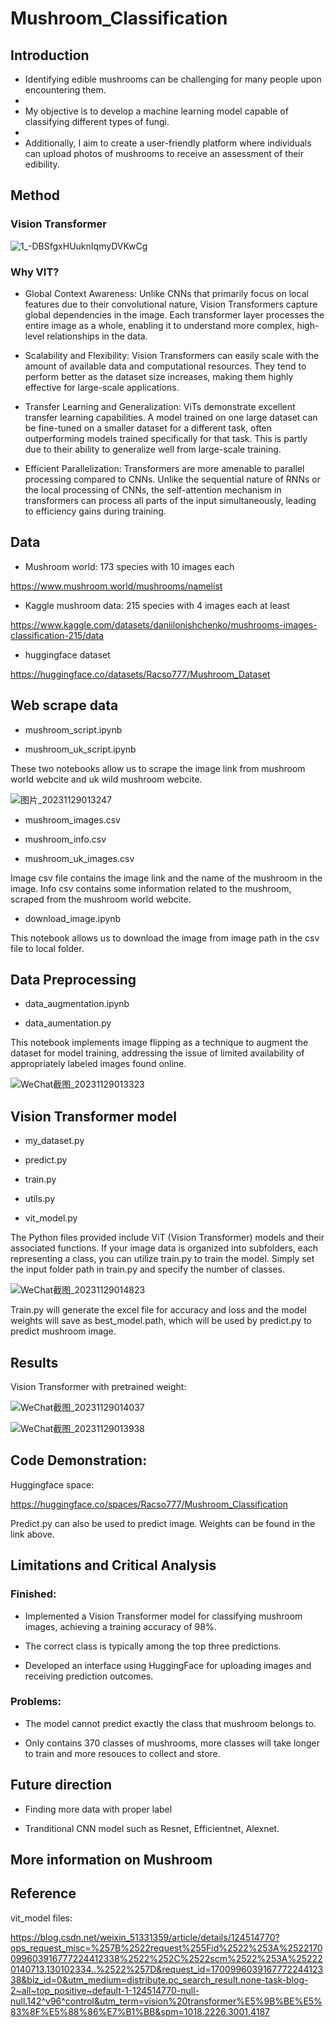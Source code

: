 # Mushroom_Classification

## Introduction
- Identifying edible mushrooms can be challenging for many people upon encountering them.
- 
- My objective is to develop a machine learning model capable of classifying different types of fungi.
- 
- Additionally, I aim to create a user-friendly platform where individuals can upload photos of mushrooms to receive an assessment of their edibility.

## Method

### Vision Transformer

![1_-DBSfgxHUuknIqmyDVKwCg](https://github.com/Racso777/Mushroom_Classification/assets/111296013/9919daa6-e35e-46ac-94af-1f86db247fe0)

### Why VIT?

- Global Context Awareness: Unlike CNNs that primarily focus on local features due to their convolutional nature, Vision Transformers capture global dependencies in the image. Each transformer layer processes the entire image as a whole, enabling it to understand more complex, high-level relationships in the data.

- Scalability and Flexibility: Vision Transformers can easily scale with the amount of available data and computational resources. They tend to perform better as the dataset size increases, making them highly effective for large-scale applications.

- Transfer Learning and Generalization: ViTs demonstrate excellent transfer learning capabilities. A model trained on one large dataset can be fine-tuned on a smaller dataset for a different task, often outperforming models trained specifically for that task. This is partly due to their ability to generalize well from large-scale training.

-  Efficient Parallelization: Transformers are more amenable to parallel processing compared to CNNs. Unlike the sequential nature of RNNs or the local processing of CNNs, the self-attention mechanism in transformers can process all parts of the input simultaneously, leading to efficiency gains during training.

## Data
- Mushroom world: 173 species with 10 images each

https://www.mushroom.world/mushrooms/namelist

- Kaggle mushroom data: 215 species with 4 images each at least

https://www.kaggle.com/datasets/daniilonishchenko/mushrooms-images-classification-215/data

- huggingface dataset

https://huggingface.co/datasets/Racso777/Mushroom_Dataset

## Web scrape data
- mushroom_script.ipynb

- mushroom_uk_script.ipynb

These two notebooks allow us to scrape the image link from mushroom world webcite and uk wild mushroom webcite.

![图片_20231129013247](https://github.com/Racso777/Mushroom_Classification/assets/111296013/610ae20c-ef48-4064-b45b-1a173dd4280e)

- mushroom_images.csv

- mushroom_info.csv

- mushroom_uk_images.csv

Image csv file contains the image link and the name of the mushroom in the image. Info csv contains some information related to the mushroom, scraped from the mushroom world webcite.

- download_image.ipynb

This notebook allows us to download the image from image path in the csv file to local folder.

## Data Preprocessing
- data_augmentation.ipynb

- data_aumentation.py

This notebook implements image flipping as a technique to augment the dataset for model training, addressing the issue of limited availability of appropriately labeled images found online.

![WeChat截图_20231129013323](https://github.com/Racso777/Mushroom_Classification/assets/111296013/ed82b4ef-6d05-47e4-b8b1-21a4a61c27c5)

## Vision Transformer model
- my_dataset.py

- predict.py

- train.py

- utils.py

- vit_model.py

The Python files provided include ViT (Vision Transformer) models and their associated functions. If your image data is organized into subfolders, each representing a class, you can utilize train.py to train the model. Simply set the input folder path in train.py and specify the number of classes.

![WeChat截图_20231129014823](https://github.com/Racso777/Mushroom_Classification/assets/111296013/6bfd97c0-efc6-4b89-b419-d0f711b45caa)

Train.py will generate the excel file for accuracy and loss and the model weights will save as best_model.path, which will be used by predict.py to predict mushroom image.

## Results

Vision Transformer with pretrained weight:

![WeChat截图_20231129014037](https://github.com/Racso777/Mushroom_Classification/assets/111296013/d1185443-2215-4ddd-a9d6-1c062e69a9ab)

![WeChat截图_20231129013938](https://github.com/Racso777/Mushroom_Classification/assets/111296013/5d55ad69-8231-4656-acfe-cfc46544fbbc)


## Code Demonstration:
Huggingface space:

https://huggingface.co/spaces/Racso777/Mushroom_Classification

Predict.py can also be used to predict image. Weights can be found in the link above.

## Limitations and Critical Analysis

### Finished:

- Implemented a Vision Transformer model for classifying mushroom images, achieving a training accuracy of 98%. 

- The correct class is typically among the top three predictions. 

- Developed an interface using HuggingFace for uploading images and receiving prediction outcomes.

### Problems:

- The model cannot predict exactly the class that mushroom belongs to.

- Only contains 370 classes of mushrooms, more classes will take longer to train and more resouces to collect and store.

## Future direction

- Finding more data with proper label

- Tranditional CNN model such as Resnet, Efficientnet, Alexnet.

## More information on Mushroom


## Reference
vit_model files:

https://blog.csdn.net/weixin_51331359/article/details/124514770?ops_request_misc=%257B%2522request%255Fid%2522%253A%2522170099603916777224412338%2522%252C%2522scm%2522%253A%252220140713.130102334..%2522%257D&request_id=170099603916777224412338&biz_id=0&utm_medium=distribute.pc_search_result.none-task-blog-2~all~top_positive~default-1-124514770-null-null.142^v96^control&utm_term=vision%20transformer%E5%9B%BE%E5%83%8F%E5%88%86%E7%B1%BB&spm=1018.2226.3001.4187

